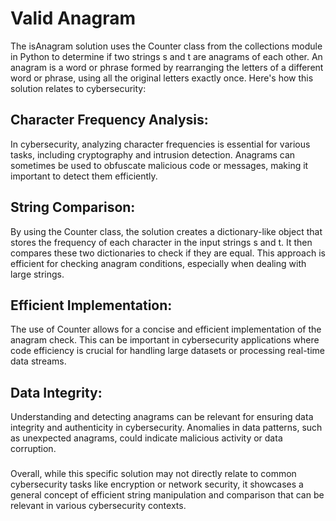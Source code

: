 # Valid Anagram

The isAnagram solution uses the Counter class from the collections module in Python to determine if two strings s and t are anagrams of each other. An anagram is a word or phrase formed by rearranging the letters of a different word or phrase, using all the original letters exactly once. Here's how this solution relates to cybersecurity:

## Character Frequency Analysis:
In cybersecurity, analyzing character frequencies is essential for various tasks, including cryptography and intrusion detection. Anagrams can sometimes be used to obfuscate malicious code or messages, making it important to detect them efficiently.

## String Comparison:
By using the Counter class, the solution creates a dictionary-like object that stores the frequency of each character in the input strings s and t. It then compares these two dictionaries to check if they are equal. This approach is efficient for checking anagram conditions, especially when dealing with large strings.

## Efficient Implementation:
The use of Counter allows for a concise and efficient implementation of the anagram check. This can be important in cybersecurity applications where code efficiency is crucial for handling large datasets or processing real-time data streams.

## Data Integrity:
Understanding and detecting anagrams can be relevant for ensuring data integrity and authenticity in cybersecurity. Anomalies in data patterns, such as unexpected anagrams, could indicate malicious activity or data corruption.
###
Overall, while this specific solution may not directly relate to common cybersecurity tasks like encryption or network security, it showcases a general concept of efficient string manipulation and comparison that can be relevant in various cybersecurity contexts.
